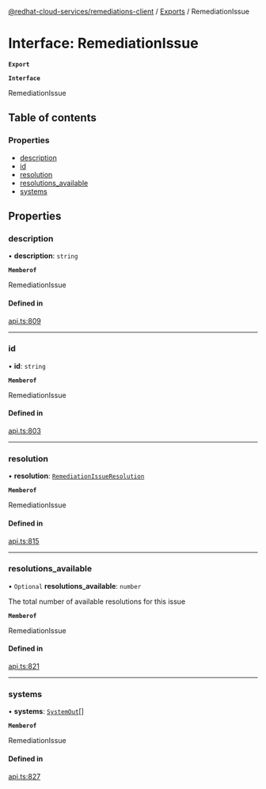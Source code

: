 [@redhat-cloud-services/remediations-client](../README.md) / [Exports](../modules.md) / RemediationIssue

# Interface: RemediationIssue

**`Export`**

**`Interface`**

RemediationIssue

## Table of contents

### Properties

- [description](RemediationIssue.md#description)
- [id](RemediationIssue.md#id)
- [resolution](RemediationIssue.md#resolution)
- [resolutions\_available](RemediationIssue.md#resolutions_available)
- [systems](RemediationIssue.md#systems)

## Properties

### description

• **description**: `string`

**`Memberof`**

RemediationIssue

#### Defined in

[api.ts:809](https://github.com/mkholjuraev/javascript-clients/blob/master/packages/remediations/api.ts#L809)

___

### id

• **id**: `string`

**`Memberof`**

RemediationIssue

#### Defined in

[api.ts:803](https://github.com/mkholjuraev/javascript-clients/blob/master/packages/remediations/api.ts#L803)

___

### resolution

• **resolution**: [`RemediationIssueResolution`](RemediationIssueResolution.md)

**`Memberof`**

RemediationIssue

#### Defined in

[api.ts:815](https://github.com/mkholjuraev/javascript-clients/blob/master/packages/remediations/api.ts#L815)

___

### resolutions\_available

• `Optional` **resolutions\_available**: `number`

The total number of available resolutions for this issue

**`Memberof`**

RemediationIssue

#### Defined in

[api.ts:821](https://github.com/mkholjuraev/javascript-clients/blob/master/packages/remediations/api.ts#L821)

___

### systems

• **systems**: [`SystemOut`](SystemOut.md)[]

**`Memberof`**

RemediationIssue

#### Defined in

[api.ts:827](https://github.com/mkholjuraev/javascript-clients/blob/master/packages/remediations/api.ts#L827)
